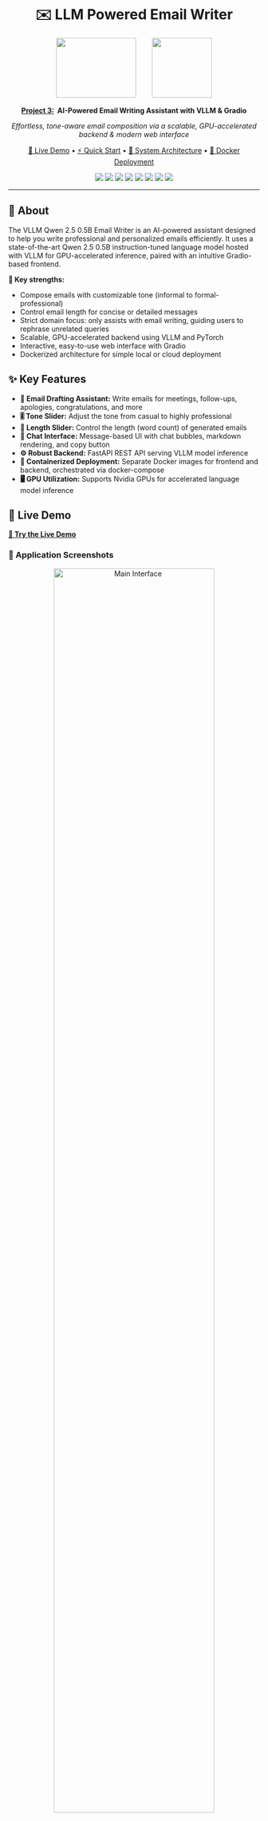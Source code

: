 # <div align="center"> ✉️ LLM Powered Email Writer</div>

<div align="center">
  <img src="./readMEFiles/image.png" height="120" width="160"/>
  &nbsp;&nbsp;&nbsp;&nbsp;&nbsp;&nbsp;
  <img src="./readMEFiles/saal.png"  height="120"/>
  <p>
    <strong><u>Project 3:</u>&nbsp;&nbsp;AI-Powered Email Writing Assistant with VLLM & Gradio</strong>
  </p>
  <p>
    <em>Effortless, tone-aware email composition via a scalable, GPU-accelerated backend & modern web interface</em>
  </p>
  
  <p>
    <a href="#-live-demo">🚀 Live Demo</a> • 
    <a href="#-quick-installation">⚡ Quick Start</a> • 
    <a href="#-architecture">🧠 System Architecture</a> • 
    <a href="#-docker-deployment">🐳 Docker Deployment</a>
  </p>
  
  
  <p>
    <img src="https://img.shields.io/badge/Python-3.10-blue?style=flat-square&logo=python&logoColor=white">
    <img src="https://img.shields.io/badge/UI-Gradio-3F77E9?style=flat-square&logo=python&logoColor=white">
    <img src="https://img.shields.io/badge/Docker-2496ED?style=flat-square&logo=docker&logoColor=white">
    <img src="https://img.shields.io/badge/VLLM-Qwen2.5B-7f6cff?style=flat-square">
    <img src="https://img.shields.io/badge/FastAPI-009688?style=flat-square&logo=fastapi&logoColor=white">
    <img src="https://img.shields.io/badge/PyTorch-EE4C2C?style=flat-square&logo=pytorch&logoColor=white">
    <img src="https://img.shields.io/badge/GPU-Enabled-brightgreen?style=flat-square&logo=nvidia&logoColor=white">
    <img src="https://img.shields.io/badge/Huggingface-blue?style=flat-square&logo=huggingface">
  </p>
</div>

---

## 🎯 About

The VLLM Qwen 2.5 0.5B Email Writer is an AI-powered assistant designed to help you write professional and personalized emails efficiently. It uses a state-of-the-art Qwen 2.5 0.5B instruction-tuned language model hosted with VLLM for GPU-accelerated inference, paired with an intuitive Gradio-based frontend.

**🔬 Key strengths:**
- Compose emails with customizable tone (informal to formal-professional)
- Control email length for concise or detailed messages
- Strict domain focus: only assists with email writing, guiding users to rephrase unrelated queries
- Scalable, GPU-accelerated backend using VLLM and PyTorch
- Interactive, easy-to-use web interface with Gradio
- Dockerized architecture for simple local or cloud deployment


## ✨ Key Features

- **📨 Email Drafting Assistant:** Write emails for meetings, follow-ups, apologies, congratulations, and more
- **🎚️ Tone Slider:** Adjust the tone from casual to highly professional
- **📏 Length Slider:** Control the length (word count) of generated emails
- **🔄 Chat Interface:** Message-based UI with chat bubbles, markdown rendering, and copy button
- **⚙️ Robust Backend:** FastAPI REST API serving VLLM model inference
- **🐳 Containerized Deployment:** Separate Docker images for frontend and backend, orchestrated via docker-compose
- **🖥️ GPU Utilization:** Supports Nvidia GPUs for accelerated language model inference

## 🌟 Live Demo
**[🚀 Try the Live Demo](http://localhost:8000/)**

### 📸 Application Screenshots
<div align="center">
  <!-- ADD YOUR SCREENSHOTS HERE -->
  <img src="./readMEFiles/ui1.png" alt="Main Interface" width="80%"/>
  <p><em>Main Recommendation Interface</em></p>
  
  <img src="./readMEFiles/ui2.png"  width="45%"/>
  <img src="./readMEFiles/ui3.png"  width="45%"/>
  <p><em>Enter User ID and Current Movie and also can give some rating on movie</em></p>
</div>


## 🧠 Model Architecture

### 🔄 Approach Overview
```mermaid
graph TD
    A["Grado Website"]
    A --> B["Get User-Prompt + Adjust Slider -> EMail 'tone' and 'length'"]
    B --> C["Initiate Http Post request to Backend"]

    D["Vllm Model"]
    D --> E["Load the Env Variable and Login HuggingFace-Hub"]
    E --> F["Empty Cuda Cache"]
    F --> G["Load and initiate LLM model based on  'System and User' role using Vllm"]
    G --> H["LaunchFastApi and open POST URL endpoint"]      
    H --> I["Receive HTTP Post requests from Gradio and Extract Tones and Temparature"]
    C --> I

    I --> J["Inference the LLM model with Queries, Tones(Casual to Professional) and Temparature"]
    J --> K["Send the response to Website"]
    K --> A
```

## System Components:

### 1. **FrontEnd - Gradio UI (ui.py)**
- **Interface:** Gradio Chat-Interface, Email tone(Casual to Professional) and length slider
- **Functionality**:
  - Accepts user message 
  - Convert UI state to JSON payload
  - Sends request to backend REST API (/askQuestion) 

- **Technologies**: 
  - gr.Interface, custom components for sliders & textboxes
  - Markdown rendering for responses
  - Button to copy output email

### 2. **API Layer – FastAPI App (main.py)**:
  - **Route**: /askQuestion (POST)
  - **Receives**: JSON payload with
    - **prompt**: User Message
    - **tone**: value from 0 (casual) to 100 (very professional)
    - **length**: range from 50 to 1000 words

- **Core Logic**:
  - Preprocesses user input
  - Constructs structured system prompt for Qwen2.5
  - Calls vllm_engine.generate() for inference
  - Filters response for formatting
  - **Returns**:  JSON output containing the final email text

### 3. **Model Backend - VLLM Runtime**:
  - **Model Used**: Qwen2.5-0.5B-Instruct
  - **System Prompt Template**: Instruct LLM model to generate responses only for email generation and skip other conversational prompt
  - **User Prompt Template**: Custom email template with tone and length hints
  - **Deployment**: Docker & GPU Support


### 4. **Deployment - Docker & GPU Support**:
  - **Frontend Container**: 
    - **Base**: continuumio/anaconda3
    - **Ports**: Host 8000 → Container 8710

  - **Backend Container**:
    - **Base**: continuumio/anaconda3
    - **Ports**: Host 8010 → Container 8709
    - **Libs**: torch, vllm, fastapi, python-dotenv

## 🛠️ Technology Stack

<div align="center">

**ML & LLM**: 
![Python](https://img.shields.io/badge/Python-3776AB?style=for-the-badge&logo=python&logoColor=white)
![pytorch](https://img.shields.io/badge/pytorch-150458?style=for-the-badge&logo=pytorch&logoColor=white)
![VLLM](https://img.shields.io/badge/VLLM-013243?style=for-the-badge&logo=&logoColor=white)

**UI & Visualization**
![Gradio](https://img.shields.io/badge/Gradio-FF7C00?style=for-the-badge&logo=gradio&logoColor=white)


**Development & Deployment**
![Jupyter](https://img.shields.io/badge/Jupyter-F37626?style=for-the-badge&logo=jupyter&logoColor=white)
![Git](https://img.shields.io/badge/Git-F05032?style=for-the-badge&logo=git&logoColor=white)
![Docker](https://img.shields.io/badge/Docker-2496ED?style=for-the-badge&logo=docker&logoColor=white)

</div>


## 📝 Project  app.py class Structure
```
├── class GradioUi                         
│   ├── 📄 __init__()              
│   ├── 📄 respond()   
│   ├── 📄 get_number_of_rated_movies()
│   ├── 📄 get_Rated_NonRated_Movies()
│   └── 📄 addNewRating(uid, movID, mov_rating)

```
---
## 📝 Project  main.py (backend) class Structure
```
├── class odelCall                         
│   ├── 📄 __init__()              
│   ├── 📄 respond()   
│   ├── 📄 get_number_of_rated_movies()
│   ├── 📄 get_Rated_NonRated_Movies()
│   └── 📄 addNewRating(uid, movID, mov_rating)
│
├── class ModelCall                         
│   ├── 📄 __init__(llm, top_p: float = 0.95, max_tokens: int = 512)             
│   └── 📄 makeQuery(query, tone:float=0.8, length:int=100):  
│   
├── def create_app(modelName)
│
├── def main() 
```

### 🎯 Basic Usage

  - **ui.py**:
    ```python
    class GradioUi(): 
          . 
          .  
          .  
          .  
          . 
  
      def launchBot(self): 
          chat = gd.ChatInterface(
              fn=self.respond,
              chatbot=self.chatbot,
              title="Echo Bot",                             # add your preferred Bot title name
              theme="default",
              examples=[                                    # change or add more examples if needed
                  ["Write an email requesting a meeting with my manager"],
                  ["Draft a professional email to follow up on a job application"],
                  ["Create an email to inform the team about a deadline extension"],
                  ["Write an email apologizing for missing a meeting"],
                  ["Compose an email to congratulate a colleague on their promotion"],
                  ["Write an email requesting feedback on my recent presentation"]
              ],
              type="messages",
              save_history = False, 
              fill_height=True,
              stop_btn = True,
              autoscroll	=True,
              additional_inputs=[                          # can modify the tone and email length slider
                  gd.Slider(minimum=0, maximum=100, step=1, value=50, label="Email Tone "), 
                  gd.Slider(minimum=0, maximum=1000, step=1, value=50, label="Email Length")
              ],
              css="#mychatbot{height: 65vh}"
          )
    ```

### 🔧 Advanced Configuration for LLM model
  - **Create a '.env' file inside 'vllm_model' folder and inside .env file use below snippet**:
  ```text
  keys = "here paste your huggingface-hub token"
  ```
```python
def main():
    .  
    .  
    .  
    .  
    .  
    model_name = "unsloth/Qwen2.5-0.5B-Instruct"  # here you can use different LLM model from huggingface according to you VRAM size
    llm = LLM(model=model_name, dtype="float16") # you can change the data-type if needed
    .  
    .  
    . 
    .  
```

## 📦 Installation & Setup

### Prerequisites
``` text
• Docker & Docker Compose installed
• Nvidia GPU with CUDA drivers (for backend inference)
• Internet access to pull Docker images and model weights
```
```bash
Python==3.10
gradio
huggingface_hub
numpy
pandas
torch
Git
```

### ⚡ Quick Installation Using Docker Compose
1. **Clone the Repository**
   ```bash
   https://github.com/NiazMahmud2001/emailWriterProject.git
   cd emailWriterProject
   ```

2. **Build and start containers in docker**
   ```bash 
   docker-compose up --build
   ```
3. **Open your browser at**
   ```bash 
   http://localhost:8000
   ```


## 🤝 Contributing

We welcome contributions from the community! Here's how you can help:

### 🎯 Areas for Contribution
- 🎨 **UI/UX Enhancement** - Better user interface design
- 🔧 **Code Optimization** - Performance improvements
- 📚 **Documentation** - Better guides and tutorials
- 🐛 **Bug Fixes** - Issue resolution


## 📚 Additional Resources

### 📖 Learning Materials
- [Three Tier Architecture](https://www.geeksforgeeks.org/dbms/introduction-of-3-tier-architecture-in-dbms-set-2/)
- [Dockerize VLLM model](https://docs.vllm.ai/en/stable/deployment/docker.html)
- [List of LLM models supported by VLLM](https://docs.vllm.ai/en/v0.7.0/models/supported_models.html)
- [Gradio Documentation](https://gradio.app/docs/)


## 📞 Contact & Support

**👨‍💻 Developer:** Niaz Mahmud
- **GitHub:** [@NiazMahmud](https://github.com/NiazMahmud2001?tab=repositories)
- **LinkedIn:** [LinkedIn Profile](www.linkedin.com/in/niaz-mahmud-5b158b245)
- **Email:** [U21102204@sharjah.ac.ae](mailto:U21102204@sharjah.ac.ae)

---

<div align="center">
  <p><strong>Made with ❤️ and lots of ☕</strong></p>
  <p>⭐ <strong>Star this repository if you found it helpful!</strong> ⭐</p>
</div>
